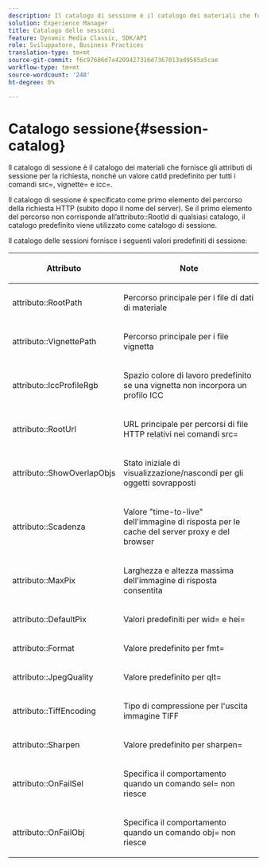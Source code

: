 ```yaml
---
description: Il catalogo di sessione è il catalogo dei materiali che fornisce gli attributi di sessione per la richiesta, nonché un valore catId predefinito per tutti i comandi src=, vignette= e icc=.
solution: Experience Manager
title: Catalogo delle sessioni
feature: Dynamic Media Classic, SDK/API
role: Sviluppatore, Business Practices
translation-type: tm+mt
source-git-commit: f6c97606d7a4209427316d7367013ad9585a5cae
workflow-type: tm+mt
source-wordcount: '248'
ht-degree: 0%

---
```



# Catalogo sessione{#session-catalog}

Il catalogo di sessione è il catalogo dei materiali che fornisce gli attributi di sessione per la richiesta, nonché un valore catId predefinito per tutti i comandi src=, vignette= e icc=.

Il catalogo di sessione è specificato come primo elemento del percorso della richiesta HTTP (subito dopo il nome del server). Se il primo elemento del percorso non corrisponde all’attributo::RootId di qualsiasi catalogo, il catalogo predefinito viene utilizzato come catalogo di sessione.

Il catalogo delle sessioni fornisce i seguenti valori predefiniti di sessione:

<table id="table_DB5E0DD8E9B440A4964A1326433597C8"> 
 <thead> 
  <tr> 
   <th class="entry"> <p>Attributo </p> </th> 
   <th class="entry"> <p>Note </p> </th> 
  </tr> 
 </thead>
 <tbody> 
  <tr> 
   <td> <p> <span class="codeph"> attributo::RootPath</span> </p> </td> 
   <td> <p> Percorso principale per i file di dati di materiale </p> </td> 
  </tr> 
  <tr> 
   <td> <p> <span class="codeph"> attributo::VignettePath</span> </p> </td> 
   <td> <p> Percorso principale per i file vignetta </p> </td> 
  </tr> 
  <tr> 
   <td> <p> <span class="codeph"> attributo::IccProfileRgb</span> </p> </td> 
   <td> <p> Spazio colore di lavoro predefinito se una vignetta non incorpora un profilo ICC </p> </td> 
  </tr> 
  <tr> 
   <td> <p> <span class="codeph"> attributo::RootUrl</span> </p> </td> 
   <td> <p> URL principale per percorsi di file HTTP relativi nei comandi <span class="codeph"> src=</span> </p> </td> 
  </tr> 
  <tr> 
   <td> <p> <span class="codeph"> attributo::ShowOverlapObjs</span> </p> </td> 
   <td> <p> Stato iniziale di visualizzazione/nascondi per gli oggetti sovrapposti </p> </td> 
  </tr> 
  <tr> 
   <td> <p> <span class="codeph"> attributo::Scadenza</span> </p> </td> 
   <td> <p> Valore "time-to-live" dell'immagine di risposta per le cache del server proxy e del browser </p> </td> 
  </tr> 
  <tr> 
   <td> <p> <span class="codeph"> attributo::MaxPix</span> </p> </td> 
   <td> <p> Larghezza e altezza massima dell'immagine di risposta consentita </p> </td> 
  </tr> 
  <tr> 
   <td> <p> <span class="codeph"> attributo::DefaultPix</span> </p> </td> 
   <td> <p> Valori predefiniti per <span class="codeph"> wid=</span> e <span class="codeph"> hei=</span> </p> </td> 
  </tr> 
  <tr> 
   <td> <p> <span class="codeph"> attributo::Format</span> </p> </td> 
   <td> <p> Valore predefinito per <span class="codeph"> fmt=</span> </p> </td> 
  </tr> 
  <tr> 
   <td> <p> <span class="codeph"> attributo::JpegQuality</span> </p> </td> 
   <td> <p> Valore predefinito per <span class="codeph"> qlt=</span> </p> </td> 
  </tr> 
  <tr> 
   <td> <p> <span class="codeph"> attributo::TiffEncoding</span> </p> </td> 
   <td> <p> Tipo di compressione per l'uscita immagine TIFF </p> </td> 
  </tr> 
  <tr> 
   <td> <p> <span class="codeph"> attributo::Sharpen</span> </p> </td> 
   <td> <p> Valore predefinito per <span class="codeph"> sharpen=</span> </p> </td> 
  </tr> 
  <tr> 
   <td> <p> <span class="codeph"> attributo::OnFailSel</span> </p> </td> 
   <td> <p> Specifica il comportamento quando un comando <span class="codeph"> sel=</span> non riesce </p> </td> 
  </tr> 
  <tr> 
   <td> <p> <span class="codeph"> attributo::OnFailObj</span> </p> </td> 
   <td> <p> Specifica il comportamento quando un comando <span class="codeph"> obj=</span> non riesce </p> </td> 
  </tr> 
 </tbody> 
</table>

